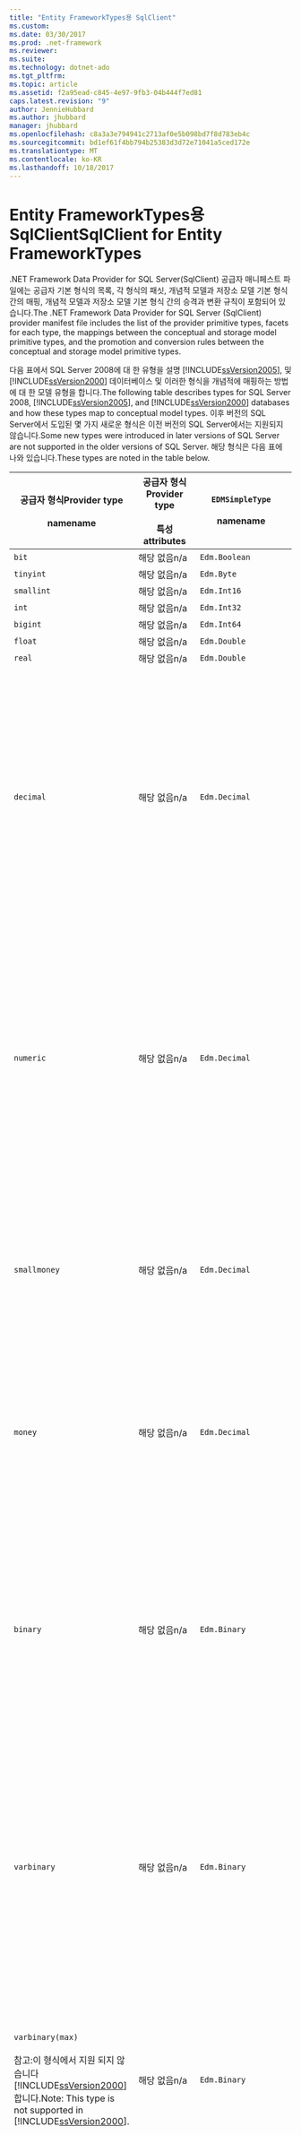 ```yaml
---
title: "Entity FrameworkTypes용 SqlClient"
ms.custom: 
ms.date: 03/30/2017
ms.prod: .net-framework
ms.reviewer: 
ms.suite: 
ms.technology: dotnet-ado
ms.tgt_pltfrm: 
ms.topic: article
ms.assetid: f2a95ead-c845-4e97-9fb3-04b444f7ed81
caps.latest.revision: "9"
author: JennieHubbard
ms.author: jhubbard
manager: jhubbard
ms.openlocfilehash: c8a3a3e794941c2713af0e5b098bd7f8d783eb4c
ms.sourcegitcommit: bd1ef61f4bb794b25383d3d72e71041a5ced172e
ms.translationtype: MT
ms.contentlocale: ko-KR
ms.lasthandoff: 10/18/2017
---
```

# <a name="sqlclient-for-entity-frameworktypes"></a><span data-ttu-id="9781a-102">Entity FrameworkTypes용 SqlClient</span><span class="sxs-lookup"><span data-stu-id="9781a-102">SqlClient for Entity FrameworkTypes</span></span>
<span data-ttu-id="9781a-103">.NET Framework Data Provider for SQL Server(SqlClient) 공급자 매니페스트 파일에는 공급자 기본 형식의 목록, 각 형식의 패싯, 개념적 모델과 저장소 모델 기본 형식 간의 매핑, 개념적 모델과 저장소 모델 기본 형식 간의 승격과 변환 규칙이 포함되어 있습니다.</span><span class="sxs-lookup"><span data-stu-id="9781a-103">The .NET Framework Data Provider for SQL Server (SqlClient) provider manifest file includes the list of the provider primitive types, facets for each type, the mappings between the conceptual and storage model primitive types, and the promotion and conversion rules between the conceptual and storage model primitive types.</span></span>  
  
 <span data-ttu-id="9781a-104">다음 표에서 SQL Server 2008에 대 한 유형을 설명 [!INCLUDE[ssVersion2005](../../../../../includes/ssversion2005-md.md)], 및 [!INCLUDE[ssVersion2000](../../../../../includes/ssversion2000-md.md)] 데이터베이스 및 이러한 형식을 개념적에 매핑하는 방법에 대 한 모델 유형을 합니다.</span><span class="sxs-lookup"><span data-stu-id="9781a-104">The following table describes types for SQL Server 2008, [!INCLUDE[ssVersion2005](../../../../../includes/ssversion2005-md.md)], and [!INCLUDE[ssVersion2000](../../../../../includes/ssversion2000-md.md)] databases and how these types map to conceptual model types.</span></span> <span data-ttu-id="9781a-105">이후 버전의 SQL Server에서 도입된 몇 가지 새로운 형식은 이전 버전의 SQL Server에서는 지원되지 않습니다.</span><span class="sxs-lookup"><span data-stu-id="9781a-105">Some new types were introduced in later versions of SQL Server are not supported in the older versions of SQL Server.</span></span> <span data-ttu-id="9781a-106">해당 형식은 다음 표에 나와 있습니다.</span><span class="sxs-lookup"><span data-stu-id="9781a-106">These types are noted in the table below.</span></span>  
  
|<span data-ttu-id="9781a-107">공급자 형식</span><span class="sxs-lookup"><span data-stu-id="9781a-107">Provider type</span></span><br /><br /> <span data-ttu-id="9781a-108">name</span><span class="sxs-lookup"><span data-stu-id="9781a-108">name</span></span>|<span data-ttu-id="9781a-109">공급자 형식</span><span class="sxs-lookup"><span data-stu-id="9781a-109">Provider type</span></span><br /><br /> <span data-ttu-id="9781a-110">특성</span><span class="sxs-lookup"><span data-stu-id="9781a-110">attributes</span></span>|`EDMSimpleType`<br /><br /> <span data-ttu-id="9781a-111">name</span><span class="sxs-lookup"><span data-stu-id="9781a-111">name</span></span>|<span data-ttu-id="9781a-112">패싯</span><span class="sxs-lookup"><span data-stu-id="9781a-112">Facets</span></span>|  
|----------------------------|----------------------------------|------------------------------|------------|  
|`bit`|<span data-ttu-id="9781a-113">해당 없음</span><span class="sxs-lookup"><span data-stu-id="9781a-113">n/a</span></span>|`Edm.Boolean`|<span data-ttu-id="9781a-114">해당 없음</span><span class="sxs-lookup"><span data-stu-id="9781a-114">n/a</span></span>|  
|`tinyint`|<span data-ttu-id="9781a-115">해당 없음</span><span class="sxs-lookup"><span data-stu-id="9781a-115">n/a</span></span>|`Edm.Byte`|<span data-ttu-id="9781a-116">해당 없음</span><span class="sxs-lookup"><span data-stu-id="9781a-116">n/a</span></span>|  
|`smallint`|<span data-ttu-id="9781a-117">해당 없음</span><span class="sxs-lookup"><span data-stu-id="9781a-117">n/a</span></span>|`Edm.Int16`|<span data-ttu-id="9781a-118">해당 없음</span><span class="sxs-lookup"><span data-stu-id="9781a-118">n/a</span></span>|  
|`int`|<span data-ttu-id="9781a-119">해당 없음</span><span class="sxs-lookup"><span data-stu-id="9781a-119">n/a</span></span>|`Edm.Int32`|<span data-ttu-id="9781a-120">해당 없음</span><span class="sxs-lookup"><span data-stu-id="9781a-120">n/a</span></span>|  
|`bigint`|<span data-ttu-id="9781a-121">해당 없음</span><span class="sxs-lookup"><span data-stu-id="9781a-121">n/a</span></span>|`Edm.Int64`|<span data-ttu-id="9781a-122">해당 없음</span><span class="sxs-lookup"><span data-stu-id="9781a-122">n/a</span></span>|  
|`float`|<span data-ttu-id="9781a-123">해당 없음</span><span class="sxs-lookup"><span data-stu-id="9781a-123">n/a</span></span>|`Edm.Double`|<span data-ttu-id="9781a-124">해당 없음</span><span class="sxs-lookup"><span data-stu-id="9781a-124">n/a</span></span>|  
|`real`|<span data-ttu-id="9781a-125">해당 없음</span><span class="sxs-lookup"><span data-stu-id="9781a-125">n/a</span></span>|`Edm.Double`|<span data-ttu-id="9781a-126">해당 없음</span><span class="sxs-lookup"><span data-stu-id="9781a-126">n/a</span></span>|  
|`decimal`|<span data-ttu-id="9781a-127">해당 없음</span><span class="sxs-lookup"><span data-stu-id="9781a-127">n/a</span></span>|`Edm.Decimal`|<span data-ttu-id="9781a-128">전체 자릿수:</span><span class="sxs-lookup"><span data-stu-id="9781a-128">Precision:</span></span><br /><br /> <span data-ttu-id="9781a-129">-최소: 1</span><span class="sxs-lookup"><span data-stu-id="9781a-129">- Minimum: 1</span></span><br /><br /> <span data-ttu-id="9781a-130">-최대: 38</span><span class="sxs-lookup"><span data-stu-id="9781a-130">- Maximum: 38</span></span><br /><br /> <span data-ttu-id="9781a-131">-기본: 18</span><span class="sxs-lookup"><span data-stu-id="9781a-131">- Default: 18</span></span><br /><br /> <span data-ttu-id="9781a-132">-상수: False</span><span class="sxs-lookup"><span data-stu-id="9781a-132">- Constant: False</span></span><br /><br /> <span data-ttu-id="9781a-133">배율:</span><span class="sxs-lookup"><span data-stu-id="9781a-133">Scale:</span></span><br /><br /> <span data-ttu-id="9781a-134">-최소: 0</span><span class="sxs-lookup"><span data-stu-id="9781a-134">- Minimum: 0</span></span><br /><br /> <span data-ttu-id="9781a-135">-최대: 38</span><span class="sxs-lookup"><span data-stu-id="9781a-135">- Maximum: 38</span></span><br /><br /> <span data-ttu-id="9781a-136">-기본: 0</span><span class="sxs-lookup"><span data-stu-id="9781a-136">- Default: 0</span></span><br /><br /> <span data-ttu-id="9781a-137">-상수: False</span><span class="sxs-lookup"><span data-stu-id="9781a-137">- Constant: False</span></span>|  
|`numeric`|<span data-ttu-id="9781a-138">해당 없음</span><span class="sxs-lookup"><span data-stu-id="9781a-138">n/a</span></span>|`Edm.Decimal`|<span data-ttu-id="9781a-139">전체 자릿수:</span><span class="sxs-lookup"><span data-stu-id="9781a-139">Precision:</span></span><br /><br /> <span data-ttu-id="9781a-140">-최소: 1</span><span class="sxs-lookup"><span data-stu-id="9781a-140">- Minimum: 1</span></span><br /><br /> <span data-ttu-id="9781a-141">-최대: 38</span><span class="sxs-lookup"><span data-stu-id="9781a-141">- Maximum: 38</span></span><br /><br /> <span data-ttu-id="9781a-142">-기본: 18</span><span class="sxs-lookup"><span data-stu-id="9781a-142">- Default: 18</span></span><br /><br /> <span data-ttu-id="9781a-143">-상수: False</span><span class="sxs-lookup"><span data-stu-id="9781a-143">- Constant: False</span></span><br /><br /> <span data-ttu-id="9781a-144">배율:</span><span class="sxs-lookup"><span data-stu-id="9781a-144">Scale:</span></span><br /><br /> <span data-ttu-id="9781a-145">-최소: 0</span><span class="sxs-lookup"><span data-stu-id="9781a-145">- Minimum: 0</span></span><br /><br /> <span data-ttu-id="9781a-146">-최대: 38</span><span class="sxs-lookup"><span data-stu-id="9781a-146">- Maximum: 38</span></span><br /><br /> <span data-ttu-id="9781a-147">-기본: 0</span><span class="sxs-lookup"><span data-stu-id="9781a-147">- Default: 0</span></span><br /><br /> <span data-ttu-id="9781a-148">-상수: False</span><span class="sxs-lookup"><span data-stu-id="9781a-148">- Constant: False</span></span>|  
|`smallmoney`|<span data-ttu-id="9781a-149">해당 없음</span><span class="sxs-lookup"><span data-stu-id="9781a-149">n/a</span></span>|`Edm.Decimal`|<span data-ttu-id="9781a-150">전체 자릿수:</span><span class="sxs-lookup"><span data-stu-id="9781a-150">Precision:</span></span><br /><br /> <span data-ttu-id="9781a-151">-기본: 10</span><span class="sxs-lookup"><span data-stu-id="9781a-151">- Default: 10</span></span><br /><br /> <span data-ttu-id="9781a-152">-상수: True</span><span class="sxs-lookup"><span data-stu-id="9781a-152">- Constant: True</span></span><br /><br /> <span data-ttu-id="9781a-153">배율:</span><span class="sxs-lookup"><span data-stu-id="9781a-153">Scale:</span></span><br /><br /> <span data-ttu-id="9781a-154">-기본: 4</span><span class="sxs-lookup"><span data-stu-id="9781a-154">- Default: 4</span></span><br /><br /> <span data-ttu-id="9781a-155">-상수: True</span><span class="sxs-lookup"><span data-stu-id="9781a-155">- Constant: True</span></span>|  
|`money`|<span data-ttu-id="9781a-156">해당 없음</span><span class="sxs-lookup"><span data-stu-id="9781a-156">n/a</span></span>|`Edm.Decimal`|<span data-ttu-id="9781a-157">전체 자릿수:</span><span class="sxs-lookup"><span data-stu-id="9781a-157">Precision:</span></span><br /><br /> <span data-ttu-id="9781a-158">-기본: 19</span><span class="sxs-lookup"><span data-stu-id="9781a-158">- Default: 19</span></span><br /><br /> <span data-ttu-id="9781a-159">-상수: True</span><span class="sxs-lookup"><span data-stu-id="9781a-159">- Constant: True</span></span><br /><br /> <span data-ttu-id="9781a-160">배율:</span><span class="sxs-lookup"><span data-stu-id="9781a-160">Scale:</span></span><br /><br /> <span data-ttu-id="9781a-161">-기본: 4</span><span class="sxs-lookup"><span data-stu-id="9781a-161">- Default: 4</span></span><br /><br /> <span data-ttu-id="9781a-162">-상수: True</span><span class="sxs-lookup"><span data-stu-id="9781a-162">- Constant: True</span></span>|  
|`binary`|<span data-ttu-id="9781a-163">해당 없음</span><span class="sxs-lookup"><span data-stu-id="9781a-163">n/a</span></span>|`Edm.Binary`|<span data-ttu-id="9781a-164">최대 길이:</span><span class="sxs-lookup"><span data-stu-id="9781a-164">MaxLength:</span></span><br /><br /> <span data-ttu-id="9781a-165">-최소: 1</span><span class="sxs-lookup"><span data-stu-id="9781a-165">- Minimum: 1</span></span><br /><br /> <span data-ttu-id="9781a-166">-최대: 8000</span><span class="sxs-lookup"><span data-stu-id="9781a-166">- Maximum: 8000</span></span><br /><br /> <span data-ttu-id="9781a-167">-기본: 8000</span><span class="sxs-lookup"><span data-stu-id="9781a-167">- Default: 8000</span></span><br /><br /> <span data-ttu-id="9781a-168">-상수: False</span><span class="sxs-lookup"><span data-stu-id="9781a-168">- Constant: False</span></span><br /><br /> <span data-ttu-id="9781a-169">FixedLength:</span><span class="sxs-lookup"><span data-stu-id="9781a-169">FixedLength:</span></span><br /><br /> <span data-ttu-id="9781a-170">-기본: True</span><span class="sxs-lookup"><span data-stu-id="9781a-170">- Default: True</span></span><br /><br /> <span data-ttu-id="9781a-171">-상수: True</span><span class="sxs-lookup"><span data-stu-id="9781a-171">- Constant: True</span></span>|  
|`varbinary`|<span data-ttu-id="9781a-172">해당 없음</span><span class="sxs-lookup"><span data-stu-id="9781a-172">n/a</span></span>|`Edm.Binary`|<span data-ttu-id="9781a-173">최대 길이:</span><span class="sxs-lookup"><span data-stu-id="9781a-173">MaxLength:</span></span><br /><br /> <span data-ttu-id="9781a-174">-최소: 1</span><span class="sxs-lookup"><span data-stu-id="9781a-174">- Minimum: 1</span></span><br /><br /> <span data-ttu-id="9781a-175">-최대: 8000</span><span class="sxs-lookup"><span data-stu-id="9781a-175">- Maximum: 8000</span></span><br /><br /> <span data-ttu-id="9781a-176">-기본: 8000</span><span class="sxs-lookup"><span data-stu-id="9781a-176">- Default: 8000</span></span><br /><br /> <span data-ttu-id="9781a-177">-상수: False</span><span class="sxs-lookup"><span data-stu-id="9781a-177">- Constant: False</span></span><br /><br /> <span data-ttu-id="9781a-178">FixedLength:</span><span class="sxs-lookup"><span data-stu-id="9781a-178">FixedLength:</span></span><br /><br /> <span data-ttu-id="9781a-179">-기본값: False</span><span class="sxs-lookup"><span data-stu-id="9781a-179">- Default: False</span></span><br /><br /> <span data-ttu-id="9781a-180">-상수: True</span><span class="sxs-lookup"><span data-stu-id="9781a-180">- Constant: True</span></span>|  
|`varbinary(max)`<br /><br /> <span data-ttu-id="9781a-181">참고:이 형식에서 지원 되지 않습니다 [!INCLUDE[ssVersion2000](../../../../../includes/ssversion2000-md.md)]합니다.</span><span class="sxs-lookup"><span data-stu-id="9781a-181">Note: This type is not supported in [!INCLUDE[ssVersion2000](../../../../../includes/ssversion2000-md.md)].</span></span>|<span data-ttu-id="9781a-182">해당 없음</span><span class="sxs-lookup"><span data-stu-id="9781a-182">n/a</span></span>|`Edm.Binary`|<span data-ttu-id="9781a-183">최대 길이:</span><span class="sxs-lookup"><span data-stu-id="9781a-183">MaxLength:</span></span><br /><br /> <span data-ttu-id="9781a-184">-기본: 214748364780</span><span class="sxs-lookup"><span data-stu-id="9781a-184">- Default: 214748364780</span></span><br /><br /> <span data-ttu-id="9781a-185">-상수: True</span><span class="sxs-lookup"><span data-stu-id="9781a-185">- Constant: True</span></span><br /><br /> <span data-ttu-id="9781a-186">FixedLength:</span><span class="sxs-lookup"><span data-stu-id="9781a-186">FixedLength:</span></span><br /><br /> <span data-ttu-id="9781a-187">-기본값: False</span><span class="sxs-lookup"><span data-stu-id="9781a-187">- Default: False</span></span><br /><br /> <span data-ttu-id="9781a-188">-상수: True</span><span class="sxs-lookup"><span data-stu-id="9781a-188">- Constant: True</span></span>|  
|`image`|<span data-ttu-id="9781a-189">해당 없음</span><span class="sxs-lookup"><span data-stu-id="9781a-189">n/a</span></span>|`Edm.Binary`|<span data-ttu-id="9781a-190">최대 길이:</span><span class="sxs-lookup"><span data-stu-id="9781a-190">MaxLength:</span></span><br /><br /> <span data-ttu-id="9781a-191">-기본: 2147483647</span><span class="sxs-lookup"><span data-stu-id="9781a-191">- Default: 2147483647</span></span><br /><br /> <span data-ttu-id="9781a-192">-상수: True</span><span class="sxs-lookup"><span data-stu-id="9781a-192">- Constant: True</span></span><br /><br /> <span data-ttu-id="9781a-193">FixedLength:</span><span class="sxs-lookup"><span data-stu-id="9781a-193">FixedLength:</span></span><br /><br /> <span data-ttu-id="9781a-194">-기본값: False</span><span class="sxs-lookup"><span data-stu-id="9781a-194">- Default: False</span></span><br /><br /> <span data-ttu-id="9781a-195">-상수: True</span><span class="sxs-lookup"><span data-stu-id="9781a-195">- Constant: True</span></span>|  
|`timestamp`|<span data-ttu-id="9781a-196">해당 없음</span><span class="sxs-lookup"><span data-stu-id="9781a-196">n/a</span></span>|`Edm.Binary`|<span data-ttu-id="9781a-197">최대 길이:</span><span class="sxs-lookup"><span data-stu-id="9781a-197">MaxLength:</span></span><br /><br /> <span data-ttu-id="9781a-198">-기본: 8</span><span class="sxs-lookup"><span data-stu-id="9781a-198">- Default: 8</span></span><br /><br /> <span data-ttu-id="9781a-199">-상수: True</span><span class="sxs-lookup"><span data-stu-id="9781a-199">- Constant: True</span></span><br /><br /> <span data-ttu-id="9781a-200">FixedLength:</span><span class="sxs-lookup"><span data-stu-id="9781a-200">FixedLength:</span></span><br /><br /> <span data-ttu-id="9781a-201">-기본: True</span><span class="sxs-lookup"><span data-stu-id="9781a-201">- Default: True</span></span><br /><br /> <span data-ttu-id="9781a-202">-상수: True</span><span class="sxs-lookup"><span data-stu-id="9781a-202">- Constant: True</span></span>|  
|`rowversion`|<span data-ttu-id="9781a-203">해당 없음</span><span class="sxs-lookup"><span data-stu-id="9781a-203">n/a</span></span>|`Edm.Binary`|<span data-ttu-id="9781a-204">최대 길이:</span><span class="sxs-lookup"><span data-stu-id="9781a-204">MaxLength:</span></span><br /><br /> <span data-ttu-id="9781a-205">-기본: 8</span><span class="sxs-lookup"><span data-stu-id="9781a-205">- Default: 8</span></span><br /><br /> <span data-ttu-id="9781a-206">-상수: True</span><span class="sxs-lookup"><span data-stu-id="9781a-206">- Constant: True</span></span><br /><br /> <span data-ttu-id="9781a-207">FixedLength:</span><span class="sxs-lookup"><span data-stu-id="9781a-207">FixedLength:</span></span><br /><br /> <span data-ttu-id="9781a-208">-기본: True</span><span class="sxs-lookup"><span data-stu-id="9781a-208">- Default: True</span></span><br /><br /> <span data-ttu-id="9781a-209">-상수: True</span><span class="sxs-lookup"><span data-stu-id="9781a-209">- Constant: True</span></span>|  
|`smalldatetime`|<span data-ttu-id="9781a-210">해당 없음</span><span class="sxs-lookup"><span data-stu-id="9781a-210">n/a</span></span>|`Edm.DateTime`|<span data-ttu-id="9781a-211">전체 자릿수:</span><span class="sxs-lookup"><span data-stu-id="9781a-211">Precision:</span></span><br /><br /> <span data-ttu-id="9781a-212">-기본: 0</span><span class="sxs-lookup"><span data-stu-id="9781a-212">- Default: 0</span></span><br /><br /> <span data-ttu-id="9781a-213">-상수: True</span><span class="sxs-lookup"><span data-stu-id="9781a-213">- Constant: True</span></span>|  
|`datetime`|<span data-ttu-id="9781a-214">해당 없음</span><span class="sxs-lookup"><span data-stu-id="9781a-214">n/a</span></span>|`Edm.DateTime`|<span data-ttu-id="9781a-215">전체 자릿수:</span><span class="sxs-lookup"><span data-stu-id="9781a-215">Precision:</span></span><br /><br /> <span data-ttu-id="9781a-216">-기본: 3</span><span class="sxs-lookup"><span data-stu-id="9781a-216">- Default: 3</span></span><br /><br /> <span data-ttu-id="9781a-217">-상수: True</span><span class="sxs-lookup"><span data-stu-id="9781a-217">- Constant: True</span></span>|  
|`date`<br /><br /> <span data-ttu-id="9781a-218">참고:이 형식은 SQL Server 2005 및 SQL Server 2000에서 지원 되지 않습니다.</span><span class="sxs-lookup"><span data-stu-id="9781a-218">Note: This type is not supported in SQL Server 2005 and SQL Server 2000.</span></span>|<span data-ttu-id="9781a-219">해당 없음</span><span class="sxs-lookup"><span data-stu-id="9781a-219">n/a</span></span>|`Edm.DateTime`|<span data-ttu-id="9781a-220">전체 자릿수:</span><span class="sxs-lookup"><span data-stu-id="9781a-220">Precision:</span></span><br /><br /> <span data-ttu-id="9781a-221">-기본: 0</span><span class="sxs-lookup"><span data-stu-id="9781a-221">- Default: 0</span></span><br /><br /> <span data-ttu-id="9781a-222">-상수: False</span><span class="sxs-lookup"><span data-stu-id="9781a-222">- Constant: False</span></span>|  
|`time`<br /><br /> <span data-ttu-id="9781a-223">참고:이 형식은 SQL Server 2005 및 SQL Server 2000에서 지원 되지 않습니다.</span><span class="sxs-lookup"><span data-stu-id="9781a-223">Note: This type is not supported in SQL Server 2005 and SQL Server 2000.</span></span>|<span data-ttu-id="9781a-224">해당 없음</span><span class="sxs-lookup"><span data-stu-id="9781a-224">n/a</span></span>|`Edm.Time`|<span data-ttu-id="9781a-225">전체 자릿수:</span><span class="sxs-lookup"><span data-stu-id="9781a-225">Precision:</span></span><br /><br /> <span data-ttu-id="9781a-226">-기본: 7</span><span class="sxs-lookup"><span data-stu-id="9781a-226">- Default: 7</span></span><br /><br /> <span data-ttu-id="9781a-227">-상수: False</span><span class="sxs-lookup"><span data-stu-id="9781a-227">- Constant: False</span></span>|  
|`datetime2`<br /><br /> <span data-ttu-id="9781a-228">참고:이 형식은 SQL Server 2005 및 SQL Server 2000에서 지원 되지 않습니다.</span><span class="sxs-lookup"><span data-stu-id="9781a-228">Note: This type is not supported in SQL Server 2005 and SQL Server 2000.</span></span>|<span data-ttu-id="9781a-229">해당 없음</span><span class="sxs-lookup"><span data-stu-id="9781a-229">n/a</span></span>|`Edm.DateTime`|<span data-ttu-id="9781a-230">전체 자릿수:</span><span class="sxs-lookup"><span data-stu-id="9781a-230">Precision:</span></span><br /><br /> <span data-ttu-id="9781a-231">-기본: 7</span><span class="sxs-lookup"><span data-stu-id="9781a-231">- Default: 7</span></span><br /><br /> <span data-ttu-id="9781a-232">-상수: False</span><span class="sxs-lookup"><span data-stu-id="9781a-232">- Constant: False</span></span>|  
|`datetimeoffset`<br /><br /> <span data-ttu-id="9781a-233">참고:이 형식은 SQL Server 2005 및 SQL Server 2000에서 지원 되지 않습니다.</span><span class="sxs-lookup"><span data-stu-id="9781a-233">Note: This type is not supported in SQL Server 2005 and SQL Server 2000.</span></span>|<span data-ttu-id="9781a-234">해당 없음</span><span class="sxs-lookup"><span data-stu-id="9781a-234">n/a</span></span>|`Edm.DateTimeOffset`|<span data-ttu-id="9781a-235">전체 자릿수:</span><span class="sxs-lookup"><span data-stu-id="9781a-235">Precision:</span></span><br /><br /> <span data-ttu-id="9781a-236">-기본: 7</span><span class="sxs-lookup"><span data-stu-id="9781a-236">- Default: 7</span></span><br /><br /> <span data-ttu-id="9781a-237">-상수: False</span><span class="sxs-lookup"><span data-stu-id="9781a-237">- Constant: False</span></span>|  
|`nvarchar`<br /><br /> <span data-ttu-id="9781a-238">참고:이 형식에서 지원 되지 않습니다 [!INCLUDE[ssVersion2000](../../../../../includes/ssversion2000-md.md)]합니다.</span><span class="sxs-lookup"><span data-stu-id="9781a-238">Note: This type is not supported in [!INCLUDE[ssVersion2000](../../../../../includes/ssversion2000-md.md)].</span></span>|<span data-ttu-id="9781a-239">해당 없음</span><span class="sxs-lookup"><span data-stu-id="9781a-239">n/a</span></span>|`Edm.String`|<span data-ttu-id="9781a-240">최대 길이:</span><span class="sxs-lookup"><span data-stu-id="9781a-240">MaxLength:</span></span><br /><br /> <span data-ttu-id="9781a-241">-최소: 1</span><span class="sxs-lookup"><span data-stu-id="9781a-241">- Minimum: 1</span></span><br /><br /> <span data-ttu-id="9781a-242">-최대: 4000</span><span class="sxs-lookup"><span data-stu-id="9781a-242">- Maximum: 4000</span></span><br /><br /> <span data-ttu-id="9781a-243">-기본: 4000</span><span class="sxs-lookup"><span data-stu-id="9781a-243">- Default: 4000</span></span><br /><br /> <span data-ttu-id="9781a-244">-상수: False</span><span class="sxs-lookup"><span data-stu-id="9781a-244">- Constant: False</span></span><br /><br /> <span data-ttu-id="9781a-245">유니코드:</span><span class="sxs-lookup"><span data-stu-id="9781a-245">Unicode:</span></span><br /><br /> <span data-ttu-id="9781a-246">-기본: True</span><span class="sxs-lookup"><span data-stu-id="9781a-246">- Default: True</span></span><br /><br /> <span data-ttu-id="9781a-247">-상수: True</span><span class="sxs-lookup"><span data-stu-id="9781a-247">- Constant: True</span></span><br /><br /> <span data-ttu-id="9781a-248">FixedLength:</span><span class="sxs-lookup"><span data-stu-id="9781a-248">FixedLength:</span></span><br /><br /> <span data-ttu-id="9781a-249">-기본값: False</span><span class="sxs-lookup"><span data-stu-id="9781a-249">- Default: False</span></span><br /><br /> <span data-ttu-id="9781a-250">-상수: True</span><span class="sxs-lookup"><span data-stu-id="9781a-250">- Constant: True</span></span>|  
|`varchar`<br /><br /> <span data-ttu-id="9781a-251">참고:이 형식에서 지원 되지 않습니다 [!INCLUDE[ssVersion2000](../../../../../includes/ssversion2000-md.md)]합니다.</span><span class="sxs-lookup"><span data-stu-id="9781a-251">Note: This type is not supported in [!INCLUDE[ssVersion2000](../../../../../includes/ssversion2000-md.md)].</span></span>|<span data-ttu-id="9781a-252">해당 없음</span><span class="sxs-lookup"><span data-stu-id="9781a-252">n/a</span></span>|`Edm.String`|<span data-ttu-id="9781a-253">최대 길이:</span><span class="sxs-lookup"><span data-stu-id="9781a-253">MaxLength:</span></span><br /><br /> <span data-ttu-id="9781a-254">-최소: 1</span><span class="sxs-lookup"><span data-stu-id="9781a-254">- Minimum: 1</span></span><br /><br /> <span data-ttu-id="9781a-255">-최대: 8000</span><span class="sxs-lookup"><span data-stu-id="9781a-255">- Maximum: 8000</span></span><br /><br /> <span data-ttu-id="9781a-256">-기본: 8000</span><span class="sxs-lookup"><span data-stu-id="9781a-256">- Default: 8000</span></span><br /><br /> <span data-ttu-id="9781a-257">-상수: False</span><span class="sxs-lookup"><span data-stu-id="9781a-257">- Constant: False</span></span><br /><br /> <span data-ttu-id="9781a-258">유니코드:</span><span class="sxs-lookup"><span data-stu-id="9781a-258">Unicode:</span></span><br /><br /> <span data-ttu-id="9781a-259">-기본값: False</span><span class="sxs-lookup"><span data-stu-id="9781a-259">- Default: False</span></span><br /><br /> <span data-ttu-id="9781a-260">-상수: True</span><span class="sxs-lookup"><span data-stu-id="9781a-260">- Constant: True</span></span><br /><br /> <span data-ttu-id="9781a-261">FixedLength:</span><span class="sxs-lookup"><span data-stu-id="9781a-261">FixedLength:</span></span><br /><br /> <span data-ttu-id="9781a-262">-기본값: False</span><span class="sxs-lookup"><span data-stu-id="9781a-262">- Default: False</span></span><br /><br /> <span data-ttu-id="9781a-263">-상수: True</span><span class="sxs-lookup"><span data-stu-id="9781a-263">- Constant: True</span></span>|  
|`char`|<span data-ttu-id="9781a-264">해당 없음</span><span class="sxs-lookup"><span data-stu-id="9781a-264">n/a</span></span>|`Edm.String`|<span data-ttu-id="9781a-265">최대 길이:</span><span class="sxs-lookup"><span data-stu-id="9781a-265">MaxLength:</span></span><br /><br /> <span data-ttu-id="9781a-266">-최소: 1</span><span class="sxs-lookup"><span data-stu-id="9781a-266">- Minimum: 1</span></span><br /><br /> <span data-ttu-id="9781a-267">-최대: 8000</span><span class="sxs-lookup"><span data-stu-id="9781a-267">- Maximum: 8000</span></span><br /><br /> <span data-ttu-id="9781a-268">-기본: 8000</span><span class="sxs-lookup"><span data-stu-id="9781a-268">- Default: 8000</span></span><br /><br /> <span data-ttu-id="9781a-269">-상수: False</span><span class="sxs-lookup"><span data-stu-id="9781a-269">- Constant: False</span></span><br /><br /> <span data-ttu-id="9781a-270">유니코드:</span><span class="sxs-lookup"><span data-stu-id="9781a-270">Unicode:</span></span><br /><br /> <span data-ttu-id="9781a-271">-기본값: False</span><span class="sxs-lookup"><span data-stu-id="9781a-271">- Default: False</span></span><br /><br /> <span data-ttu-id="9781a-272">-상수: True</span><span class="sxs-lookup"><span data-stu-id="9781a-272">- Constant: True</span></span><br /><br /> <span data-ttu-id="9781a-273">FixedLength:</span><span class="sxs-lookup"><span data-stu-id="9781a-273">FixedLength:</span></span><br /><br /> <span data-ttu-id="9781a-274">-기본: True</span><span class="sxs-lookup"><span data-stu-id="9781a-274">- Default: True</span></span><br /><br /> <span data-ttu-id="9781a-275">-상수: True</span><span class="sxs-lookup"><span data-stu-id="9781a-275">- Constant: True</span></span>|  
|`nchar`|<span data-ttu-id="9781a-276">해당 없음</span><span class="sxs-lookup"><span data-stu-id="9781a-276">n/a</span></span>|`Edm.String`|<span data-ttu-id="9781a-277">최대 길이:</span><span class="sxs-lookup"><span data-stu-id="9781a-277">MaxLength:</span></span><br /><br /> <span data-ttu-id="9781a-278">-최소: 1</span><span class="sxs-lookup"><span data-stu-id="9781a-278">- Minimum: 1</span></span><br /><br /> <span data-ttu-id="9781a-279">-최대: 4000</span><span class="sxs-lookup"><span data-stu-id="9781a-279">- Maximum: 4000</span></span><br /><br /> <span data-ttu-id="9781a-280">-기본: 4000</span><span class="sxs-lookup"><span data-stu-id="9781a-280">- Default: 4000</span></span><br /><br /> <span data-ttu-id="9781a-281">-상수: False</span><span class="sxs-lookup"><span data-stu-id="9781a-281">- Constant: False</span></span><br /><br /> <span data-ttu-id="9781a-282">유니코드:</span><span class="sxs-lookup"><span data-stu-id="9781a-282">Unicode:</span></span><br /><br /> <span data-ttu-id="9781a-283">-기본: True</span><span class="sxs-lookup"><span data-stu-id="9781a-283">- Default: True</span></span><br /><br /> <span data-ttu-id="9781a-284">-상수: True</span><span class="sxs-lookup"><span data-stu-id="9781a-284">- Constant: True</span></span><br /><br /> <span data-ttu-id="9781a-285">FixedLength:</span><span class="sxs-lookup"><span data-stu-id="9781a-285">FixedLength:</span></span><br /><br /> <span data-ttu-id="9781a-286">-기본: True</span><span class="sxs-lookup"><span data-stu-id="9781a-286">- Default: True</span></span><br /><br /> <span data-ttu-id="9781a-287">-상수: True</span><span class="sxs-lookup"><span data-stu-id="9781a-287">- Constant: True</span></span>|  
|<span data-ttu-id="9781a-288">`varchar`(`max`)</span><span class="sxs-lookup"><span data-stu-id="9781a-288">`varchar`(`max`)</span></span>|<span data-ttu-id="9781a-289">해당 없음</span><span class="sxs-lookup"><span data-stu-id="9781a-289">n/a</span></span>|`Edm.String`|<span data-ttu-id="9781a-290">최대 길이:</span><span class="sxs-lookup"><span data-stu-id="9781a-290">MaxLength:</span></span><br /><br /> <span data-ttu-id="9781a-291">-기본: 2147483647</span><span class="sxs-lookup"><span data-stu-id="9781a-291">- Default: 2147483647</span></span><br /><br /> <span data-ttu-id="9781a-292">-상수: True</span><span class="sxs-lookup"><span data-stu-id="9781a-292">- Constant: True</span></span><br /><br /> <span data-ttu-id="9781a-293">유니코드:</span><span class="sxs-lookup"><span data-stu-id="9781a-293">Unicode:</span></span><br /><br /> <span data-ttu-id="9781a-294">-기본값: False</span><span class="sxs-lookup"><span data-stu-id="9781a-294">- Default: False</span></span><br /><br /> <span data-ttu-id="9781a-295">-상수: True</span><span class="sxs-lookup"><span data-stu-id="9781a-295">- Constant: True</span></span><br /><br /> <span data-ttu-id="9781a-296">FixedLength:</span><span class="sxs-lookup"><span data-stu-id="9781a-296">FixedLength:</span></span><br /><br /> <span data-ttu-id="9781a-297">-기본값: False</span><span class="sxs-lookup"><span data-stu-id="9781a-297">- Default: False</span></span><br /><br /> <span data-ttu-id="9781a-298">-상수: True</span><span class="sxs-lookup"><span data-stu-id="9781a-298">- Constant: True</span></span>|  
|<span data-ttu-id="9781a-299">`nvarchar`(`max`)</span><span class="sxs-lookup"><span data-stu-id="9781a-299">`nvarchar`(`max`)</span></span>|<span data-ttu-id="9781a-300">해당 없음</span><span class="sxs-lookup"><span data-stu-id="9781a-300">n/a</span></span>|`Edm.String`|<span data-ttu-id="9781a-301">최대 길이:</span><span class="sxs-lookup"><span data-stu-id="9781a-301">MaxLength:</span></span><br /><br /> <span data-ttu-id="9781a-302">-기본: 1073741823</span><span class="sxs-lookup"><span data-stu-id="9781a-302">- Default: 1073741823</span></span><br /><br /> <span data-ttu-id="9781a-303">-상수: True</span><span class="sxs-lookup"><span data-stu-id="9781a-303">- Constant: True</span></span><br /><br /> <span data-ttu-id="9781a-304">유니코드:</span><span class="sxs-lookup"><span data-stu-id="9781a-304">Unicode:</span></span><br /><br /> <span data-ttu-id="9781a-305">-기본: True</span><span class="sxs-lookup"><span data-stu-id="9781a-305">- Default: True</span></span><br /><br /> <span data-ttu-id="9781a-306">-상수: True</span><span class="sxs-lookup"><span data-stu-id="9781a-306">- Constant: True</span></span><br /><br /> <span data-ttu-id="9781a-307">FixedLength:</span><span class="sxs-lookup"><span data-stu-id="9781a-307">FixedLength:</span></span><br /><br /> <span data-ttu-id="9781a-308">-기본값: False</span><span class="sxs-lookup"><span data-stu-id="9781a-308">- Default: False</span></span><br /><br /> <span data-ttu-id="9781a-309">-상수: True</span><span class="sxs-lookup"><span data-stu-id="9781a-309">- Constant: True</span></span>|  
|`ntext`|<span data-ttu-id="9781a-310">같음 비교 가능한: False</span><span class="sxs-lookup"><span data-stu-id="9781a-310">Equal comparable: False</span></span><br /><br /> <span data-ttu-id="9781a-311">순서를 비교할 수: False</span><span class="sxs-lookup"><span data-stu-id="9781a-311">Order comparable: False</span></span>|`Edm.String`|<span data-ttu-id="9781a-312">최대 길이:</span><span class="sxs-lookup"><span data-stu-id="9781a-312">MaxLength:</span></span><br /><br /> <span data-ttu-id="9781a-313">-기본: 1073741823</span><span class="sxs-lookup"><span data-stu-id="9781a-313">- Default: 1073741823</span></span><br /><br /> <span data-ttu-id="9781a-314">-상수: True</span><span class="sxs-lookup"><span data-stu-id="9781a-314">- Constant: True</span></span><br /><br /> <span data-ttu-id="9781a-315">유니코드:</span><span class="sxs-lookup"><span data-stu-id="9781a-315">Unicode:</span></span><br /><br /> <span data-ttu-id="9781a-316">-기본값: False</span><span class="sxs-lookup"><span data-stu-id="9781a-316">- Default: False</span></span><br /><br /> <span data-ttu-id="9781a-317">-상수: True</span><span class="sxs-lookup"><span data-stu-id="9781a-317">- Constant: True</span></span><br /><br /> <span data-ttu-id="9781a-318">FixedLength:</span><span class="sxs-lookup"><span data-stu-id="9781a-318">FixedLength:</span></span><br /><br /> <span data-ttu-id="9781a-319">-기본값: False</span><span class="sxs-lookup"><span data-stu-id="9781a-319">- Default: False</span></span><br /><br /> <span data-ttu-id="9781a-320">-상수: True</span><span class="sxs-lookup"><span data-stu-id="9781a-320">- Constant: True</span></span>|  
|`text`|<span data-ttu-id="9781a-321">같음 비교 가능한: False</span><span class="sxs-lookup"><span data-stu-id="9781a-321">Equal comparable: False</span></span><br /><br /> <span data-ttu-id="9781a-322">순서를 비교할 수: False</span><span class="sxs-lookup"><span data-stu-id="9781a-322">Order comparable: False</span></span>|`Edm.String`|<span data-ttu-id="9781a-323">최대 길이:</span><span class="sxs-lookup"><span data-stu-id="9781a-323">MaxLength:</span></span><br /><br /> <span data-ttu-id="9781a-324">-기본: 2147483647</span><span class="sxs-lookup"><span data-stu-id="9781a-324">- Default: 2147483647</span></span><br /><br /> <span data-ttu-id="9781a-325">-상수: True</span><span class="sxs-lookup"><span data-stu-id="9781a-325">- Constant: True</span></span><br /><br /> <span data-ttu-id="9781a-326">유니코드:</span><span class="sxs-lookup"><span data-stu-id="9781a-326">Unicode:</span></span><br /><br /> <span data-ttu-id="9781a-327">-기본값: False</span><span class="sxs-lookup"><span data-stu-id="9781a-327">- Default: False</span></span><br /><br /> <span data-ttu-id="9781a-328">-상수: True</span><span class="sxs-lookup"><span data-stu-id="9781a-328">- Constant: True</span></span><br /><br /> <span data-ttu-id="9781a-329">FixedLength:</span><span class="sxs-lookup"><span data-stu-id="9781a-329">FixedLength:</span></span><br /><br /> <span data-ttu-id="9781a-330">-기본값: False</span><span class="sxs-lookup"><span data-stu-id="9781a-330">- Default: False</span></span><br /><br /> <span data-ttu-id="9781a-331">-상수: True</span><span class="sxs-lookup"><span data-stu-id="9781a-331">- Constant: True</span></span>|  
|`Unique`<br /><br /> `identifier`|<span data-ttu-id="9781a-332">같음 비교 가능한: True</span><span class="sxs-lookup"><span data-stu-id="9781a-332">Equal comparable: True</span></span><br /><br /> <span data-ttu-id="9781a-333">순서를 비교할 수: True</span><span class="sxs-lookup"><span data-stu-id="9781a-333">Order comparable: True</span></span>|`Edm.Guid`|<span data-ttu-id="9781a-334">해당 없음</span><span class="sxs-lookup"><span data-stu-id="9781a-334">n/a</span></span>|  
|`xml`|<span data-ttu-id="9781a-335">같음 비교 가능한: False</span><span class="sxs-lookup"><span data-stu-id="9781a-335">Equal comparable: False</span></span><br /><br /> <span data-ttu-id="9781a-336">순서를 비교할 수: False</span><span class="sxs-lookup"><span data-stu-id="9781a-336">Order comparable: False</span></span>|`Edm.String`|<span data-ttu-id="9781a-337">최대 길이:</span><span class="sxs-lookup"><span data-stu-id="9781a-337">MaxLength:</span></span><br /><br /> <span data-ttu-id="9781a-338">-기본: 1073741823</span><span class="sxs-lookup"><span data-stu-id="9781a-338">- Default: 1073741823</span></span><br /><br /> <span data-ttu-id="9781a-339">-상수: True</span><span class="sxs-lookup"><span data-stu-id="9781a-339">- Constant: True</span></span><br /><br /> <span data-ttu-id="9781a-340">유니코드:</span><span class="sxs-lookup"><span data-stu-id="9781a-340">Unicode:</span></span><br /><br /> <span data-ttu-id="9781a-341">-기본: True</span><span class="sxs-lookup"><span data-stu-id="9781a-341">- Default: True</span></span><br /><br /> <span data-ttu-id="9781a-342">-상수: True</span><span class="sxs-lookup"><span data-stu-id="9781a-342">- Constant: True</span></span><br /><br /> <span data-ttu-id="9781a-343">FixedLength:</span><span class="sxs-lookup"><span data-stu-id="9781a-343">FixedLength:</span></span><br /><br /> <span data-ttu-id="9781a-344">-기본값: False</span><span class="sxs-lookup"><span data-stu-id="9781a-344">- Default: False</span></span><br /><br /> <span data-ttu-id="9781a-345">-상수: True</span><span class="sxs-lookup"><span data-stu-id="9781a-345">- Constant: True</span></span>|  
  
## <a name="see-also"></a><span data-ttu-id="9781a-346">참고 항목</span><span class="sxs-lookup"><span data-stu-id="9781a-346">See Also</span></span>  
 [<span data-ttu-id="9781a-347">CSDL, SSDL 및 MSL 사양</span><span class="sxs-lookup"><span data-stu-id="9781a-347">CSDL, SSDL, and MSL Specifications</span></span>](../../../../../docs/framework/data/adonet/ef/language-reference/csdl-ssdl-and-msl-specifications.md)
